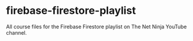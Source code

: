 # firebase-firestore-playlist
All course files for the Firebase Firestore playlist on The Net Ninja YouTube channel. 

